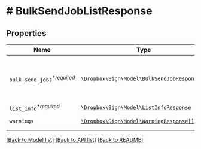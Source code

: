 # # BulkSendJobListResponse



## Properties

Name | Type | Description | Notes
------------ | ------------- | ------------- | -------------
| `bulk_send_jobs`<sup>*_required_</sup> | [```\Dropbox\Sign\Model\BulkSendJobResponse[]```](BulkSendJobResponse.md) |  Contains a list of BulkSendJobs that the API caller has access to.  |  |
| `list_info`<sup>*_required_</sup> | [```\Dropbox\Sign\Model\ListInfoResponse```](ListInfoResponse.md) |    |  |
| `warnings` | [```\Dropbox\Sign\Model\WarningResponse[]```](WarningResponse.md) |  A list of warnings.  |  |

[[Back to Model list]](../../README.md#models) [[Back to API list]](../../README.md#endpoints) [[Back to README]](../../README.md)
